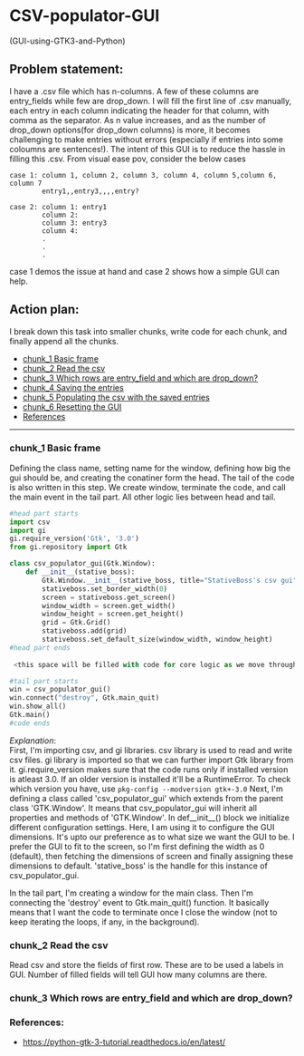 # CSV-populator-GUI
(GUI-using-GTK3-and-Python)
## Problem statement:
  I have a .csv file which has n-columns. A few of these columns are entry_fields while few are drop_down. I will fill the first line of .csv manually, each entry in each column indicating the header for that column, with comma as the separator. As n value increases, and as the number of drop_down options(for drop_down columns) is more, it becomes challenging to make entries without errors (especially if entries into some coloumns are sentences!). The intent of this GUI is to reduce the hassle in filling this .csv. From visual ease pov, consider the below cases <br>
  ```
  case 1: column 1, column 2, column 3, column 4, column 5,column 6, column 7
          entry1,,entry3,,,,entry? 

  case 2: column 1: entry1 
          column 2:        
          column 3: entry3 
          column 4:        
          .                
          .                
          .                
```
  case 1 demos the issue at hand and case 2 shows how a simple GUI can help.

## Action plan:
I break down this task into smaller chunks, write code for each chunk, and finally append all the chunks.
  - [chunk_1 Basic frame](#chunk_1-basic-frame)
  - [chunk_2 Read the csv](#chunk_2-Read-the-csv)
  - [chunk_3 Which rows are entry_field and which are drop_down?](#chunk_3-Which-rows-are-entry_field-and-which-are-drop_down?)
  - [chunk_4 Saving the entries](#chunk_4-saving-the-entries)
  - [chunk_5 Populating the csv with the saved entries](#chunk_5-populating-the-csv-with-the-saved-entries)
  - [chunk_6 Resetting the GUI](#resetting-the-gui)
  - [References](#references)

-------------------------------------------------------------------------------------------------------------------------------------------------------------------

### chunk_1 Basic frame
Defining the class name, setting name for the window, defining how big the gui should be, and creating the conatiner form the head. The tail of the code is also written in this step. We create window, terminate the code, and call the main event in the tail part. All other logic lies between head and tail.
```python
#head part starts
import csv
import gi
gi.require_version('Gtk', '3.0')
from gi.repository import Gtk

class csv_populator_gui(Gtk.Window):
    def __init__(stative_boss):
        Gtk.Window.__init__(stative_boss, title="StativeBoss's csv gui")
        stativeboss.set_border_width(0) 
        screen = stativeboss.get_screen()
        window_width = screen.get_width()
        window_height = screen.get_height()
        grid = Gtk.Grid()
        stativeboss.add(grid)
        stativeboss.set_default_size(window_width, window_height)
#head part ends
      
 <this space will be filled with code for core logic as we move through the repo>

#tail part starts
win = csv_populator_gui()
win.connect("destroy", Gtk.main_quit)
win.show_all()
Gtk.main()
#code ends
```
_Explanation_: <br/> 
First, I'm importing csv, and gi libraries. csv library is used to read and write csv files. gi library is imported so that we can further import Gtk library from it. gi.require_version makes sure that the code runs only if installed version is atleast 3.0. If an older version is installed it'll be a RuntimeError. To check which version you have, use 
               ```
               pkg-config --modversion gtk+-3.0
              ```
Next, I'm defining a class called 'csv_populator_gui' which extends from the parent class 'GTK.Window'. It means that csv_populator_gui will inherit all properties and methods of 'GTK.Window'. In def__init__() block we initialize different configuration settings. Here, I am using it to configure the GUI dimensions. It's upto our preference as to what size we want the GUI to be. I prefer the GUI to fit to the screen, so I'm first defining the width as 0 (default), then fetching the dimensions of screen and finally assigning these dimensions to default. 'stative_boss' is the handle for this instance of csv_populator_gui. <br/>

In the tail part, I'm creating a window for the main class. Then I'm connecting the 'destroy' event to Gtk.main_quit() function. It basically means that I want the code to terminate once I close the window (not to keep iterating the loops, if any, in the background). 

### chunk_2 Read the csv
Read csv and store the fields of first row. These are to be used a labels in GUI. Number of filled fields will tell GUI how many columns are there.
### chunk_3 Which rows are entry_field and which are drop_down?
### References:
- https://python-gtk-3-tutorial.readthedocs.io/en/latest/
